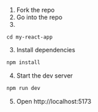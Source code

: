 1. Fork the repo
2. Go into the repo
3.
```
cd my-react-app
```
3. Install dependencies
```sh
npm install
```
4. Start the dev server
```sh
npm run dev
```
5. Open http://localhost:5173